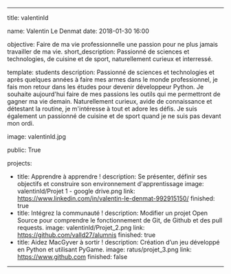 ---

title: valentinld

name: Valentin Le Denmat
date: 2018-01-30 16:00

objective: Faire de ma vie professionnelle une passion pour ne plus jamais travailler de ma vie.
short_description: 
    Passionné de sciences et technologies, de cuisine et de sport, naturellement curieux et interressé.

template: students
description:
    Passionné de sciences et technologies et après quelques années à faire mes armes dans le monde professionnel, je fais mon retour dans les études pour devenir développeur Python. Je souhaite aujourd'hui faire de mes passions les outils qui me permettront de gagner ma vie demain. Naturellement curieux, avide de connaissance et détestant la routine, je m'intéresse à tout et adore les défis. Je suis également un passionné de cuisine et de sport quand je ne suis pas devant mon ordi.
    
image: valentinld.jpg

public: True

projects:
  - title: Apprendre à apprendre !
    description: Se présenter, définir ses objectifs et construire son environnement d'apprentissage
    image: valentinld/Projet 1 - google drive.png
    link: https://www.linkedin.com/in/valentin-le-denmat-992915150/
    finished: true
  - title: Intégrez la communauté !
    description: Modifier un projet Open Source pour comprendre le fonctionnement de Git, de Github et des pull requests. 
    image: valentinld/Projet_2.png
    link: https://github.com/valld27/alumnis
    finished: true
  - title: Aidez MacGyver à sortir !
    description: Création d’un jeu développé en Python et utilisant PyGame.
    image: ratus/projet_3.png
    link: https://www.github.com
    finished: false
---